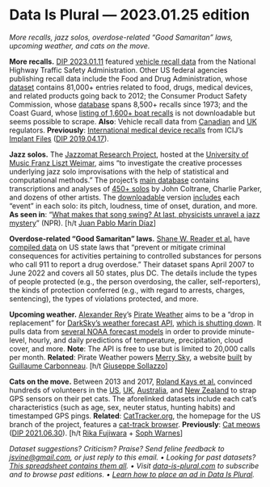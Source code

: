 Data Is Plural — 2023.01.25 edition
===================================

*More recalls, jazz solos, overdose-related “Good Samaritan” laws, upcoming weather, and cats on the move.*


__More recalls.__ [DIP 2023.01.11](https://www.data-is-plural.com/archive/2023-01-11-edition/) featured [vehicle recall data](https://www.nhtsa.gov/recalls) from the National Highway Traffic Safety Administration. Other US federal agencies publishing recall data include the Food and Drug Administration, whose [dataset](https://datadashboard.fda.gov/ora/cd/recalls.htm) contains 81,000+ entries related to food, drugs, medical devices, and related products going back to 2012; the Consumer Product Safety Commission, whose [database](https://www.cpsc.gov/Recalls) spans 8,500+ recalls since 1973; and the Coast Guard, whose [listing of 1,600+ boat recalls](https://uscgboating.org/content/recalls.php) is not downloadable but seems possible to scrape. __Also__: Vehicle recall data from [Canadian](https://open.canada.ca/data/en/dataset/1ec92326-47ef-4110-b7ca-959fab03f96d) and [UK](https://www.check-vehicle-recalls.service.gov.uk/recall-type/vehicle/make) regulators. __Previously__: [International medical device recalls](https://medicaldevices.icij.org/p/about) from ICIJ’s [Implant Files](https://medicaldevices.icij.org/) ([DIP 2019.04.17](https://www.data-is-plural.com/archive/2019-04-17-edition/)).


__Jazz solos.__ The [Jazzomat Research Project](https://jazzomat.hfm-weimar.de/), hosted at the [University of Music Franz Liszt Weimar](https://www.hfm-weimar.de/en/start), aims “to investigate the creative processes underlying jazz solo improvisations with the help of statistical and computational methods.” The project’s [main database](https://jazzomat.hfm-weimar.de/dbformat/dboverview.html) contains transcriptions and analyses of [450+ solos](https://jazzomat.hfm-weimar.de/dbformat/dbcontent.html) by John Coltrane, Charlie Parker, and dozens of other artists. The [downloadable](https://jazzomat.hfm-weimar.de/download/download.html) version [includes](https://jazzomat.hfm-weimar.de/dbformat/dbformat.html) each “event” in each solo: its pitch, loudness, time of onset, duration, and more. __As seen in__: “[What makes that song swing? At last, physicists unravel a jazz mystery](https://www.npr.org/sections/health-shots/2023/01/18/1139783203/what-makes-songs-swing-physicists-unravel-jazz-mystery)” (NPR). [h/t [Juan Pablo Marín Díaz](https://twitter.com/jpmarindiaz)]


__Overdose-related “Good Samaritan” laws.__ [Shane W. Reader et al.](https://www.sciencedirect.com/science/article/abs/pii/S0955395922003127) have [compiled data](https://data.mendeley.com/datasets/r65b6hrdhm/2) on US state laws that “prevent or mitigate criminal consequences for activities pertaining to controlled substances for persons who call 911 to report a drug overdose.” Their dataset spans April 2007 to June 2022 and covers all 50 states, plus DC. The details include the types of people protected (e.g., the person overdosing, the caller, self-reporters), the kinds of protection conferred (e.g., with regard to arrests, charges, sentencing), the types of violations protected, and more.


__Upcoming weather.__ [Alexander Rey](https://alexanderrey.ca/)’s [Pirate Weather](https://pirateweather.net/) aims to be a “drop in replacement” for [DarkSky’s weather forecast API](https://darksky.net/dev), [which is shutting down](https://blog.darksky.net/dark-sky-has-a-new-home/). It pulls data from [several NOAA forecast models](https://docs.pirateweather.net/en/latest/#data-sources) in order to provide minute-level, hourly, and daily predictions of temperature, precipitation, cloud cover, and more. __Note__: The API is free to use but is limited to 20,000 calls per month. __Related__: Pirate Weather powers [Merry Sky](https://merrysky.net/), a website [built](https://www.houstonchronicle.com/business/tech/article/dwight-silverman-dark-sky-merry-sky-17728129.php) by [Guillaume Carbonneau](https://github.com/guillaume). [h/t [Giuseppe Sollazzo](https://buttondown.email/puntofisso/archive/501-quantum-of-sollazzo/)]


__Cats on the move.__ Between 2013 and 2017, [Roland Kays et al.](https://zslpublications.onlinelibrary.wiley.com/doi/10.1111/acv.12563) convinced hundreds of volunteers in the [US](https://www.datarepository.movebank.org/handle/10255/move.885), [UK](https://www.datarepository.movebank.org/handle/10255/move.882), [Australia](https://www.datarepository.movebank.org/handle/10255/move.876), and [New Zealand](https://www.datarepository.movebank.org/handle/10255/move.879) to strap GPS sensors on their pet cats. The aforelinked datasets include each cat’s characteristics (such as age, sex, neuter status, hunting habits) and timestamped GPS pings. __Related__: [CatTracker.org](https://cattracker.org/), the homepage for the US branch of the project, features a [cat-track browser](https://cattracker.org/tracks/). __Previously__: [Cat meows](https://zenodo.org/record/4008297#.Y86t4uLMI-Q) ([DIP 2021.06.30](https://www.data-is-plural.com/archive/2021-06-30-edition/)). [h/t [Rika Fujiwara](https://public.tableau.com/app/profile/rika.fujiwara/viz/CatsTripGPStrackingdataofdomesticcatsintheUS/board) + [Soph Warnes](https://fairwarning.substack.com/p/fair-warning-why-not-have-bar-charts)]



*Dataset suggestions? Criticism? Praise? Send feline feedback to jsvine@gmail.com, or just reply to this email. • Looking for past datasets? [This spreadsheet contains them all](https://docs.google.com/spreadsheets/d/1wZhPLMCHKJvwOkP4juclhjFgqIY8fQFMemwKL2c64vk/edit#gid=0). • Visit [data-is-plural.com](https://www.data-is-plural.com) to subscribe and to browse past editions. • [Learn how to place an ad in Data Is Plural](https://docs.google.com/document/d/e/2PACX-1vSP5xYrhqEvoGTi2aFzrsYQXadG8Gv0Y6YGWjib1e4qcXG45Sq5TSvngvh342DdcAEyEDIVd5V3RYcc/pub).*
